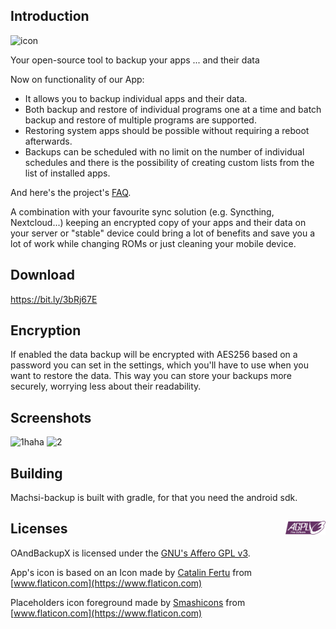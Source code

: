 ## Introduction

![icon](https://user-images.githubusercontent.com/80721588/111232128-dd6c2800-85c0-11eb-8b4a-cafb286a14ca.png)

Your open-source tool to backup your apps ... and their data

Now on functionality of our App:

* It allows you to backup individual apps and their data.
* Both backup and restore of individual programs one at a time and batch backup and restore of multiple programs are supported.
* Restoring system apps should be possible without requiring a reboot afterwards.
* Backups can be scheduled with no limit on the number of individual schedules and there is the possibility of creating custom lists from the list of installed apps.

And here's the project's [FAQ](FAQ.md).

A combination with your favourite sync solution (e.g. Syncthing, Nextcloud...)  keeping an encrypted copy of your apps and their data on your server or "stable" device could bring a lot of benefits and save you a lot of work while changing ROMs or just cleaning your mobile device.

## Download
https://bit.ly/3bRj67E

## Encryption

If enabled the data backup will be encrypted with AES256 based on a password you can set in the settings, which you'll have to use when you want to restore the data. This way you can store your backups more securely, worrying less about their readability.

## Screenshots

![1haha](https://user-images.githubusercontent.com/80721588/111232190-fe347d80-85c0-11eb-94c5-c698a3202496.png)
![2](https://user-images.githubusercontent.com/80721588/111232198-fffe4100-85c0-11eb-8052-1fddd4ec41db.png)


## Building

Machsi-backup is built with gradle, for that you need the android sdk.

## Licenses <img align="right" src="agplv3.png" width="64" />

OAndBackupX is licensed under the [GNU's Affero GPL v3](LICENSE.md).

App's icon is based on an Icon made by [Catalin Fertu](https://www.flaticon.com/authors/catalin-fertu) from [www.flaticon.com](https://www.flaticon.com)

Placeholders icon foreground made by [Smashicons](https://www.flaticon.com/authors/smashicons) from [www.flaticon.com](https://www.flaticon.com)


